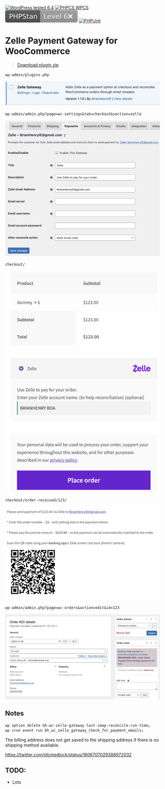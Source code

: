 [![WordPress tested 6.4](https://img.shields.io/badge/WordPress-v6.4%20tested-0073aa.svg)](https://wordpress.org/) [![PHPCS WPCS](https://img.shields.io/badge/PHPCS-WordPress%20Coding%20Standards❌-lightgrey.svg)](https://github.com/WordPress-Coding-Standards/WordPress-Coding-Standards) [![PHPStan ](.github/phpstan.svg)](https://github.com/szepeviktor/phpstan-wordpress) [![PHPUnit ](https://img.shields.io/badge/PHPUnit-22%25-dc3545.svg)](https://brianhenryie.github.io/bh-wc-zelle-gateway/)

# Zelle Payment Gateway for WooCommerce

> [Download plugin zip](https://github.com/BrianHenryIE/bh-wc-zelle-gateway/releases)

`wp-admin/plugins.php`

![Plugin entry on plugins.php](./.github/screenshot-1.png)

`wp-admin/admin.php?page=wc-settings&tab=checkout&section=zelle`

![Plugin settings screen](./.github/screenshot-2.png)

`checkout/`

![Gateway at WooCommerce checkout](./.github/screenshot-3.png)

`checkout/order-received/123/`

![Thank You page with payment instructions](./.github/screenshot-4.png)

`wp-admin/admin.php?page=wc-orders&action=edit&id=123`

![Admin order UI with order awaiting payment](./.github/screenshot-5.png)


## Notes

```bash
wp option delete bh-wc-zelle-gateway-last-imap-reconcile-run-time;
wp cron event run bh_wc_zelle_gateway_check_for_payment_emails;
```

The billing address does not get saved to the shipping address if there is no shipping method available.

https://twitter.com/jdcmedlock/status/1606707029388972032

## TODO:

* Lots